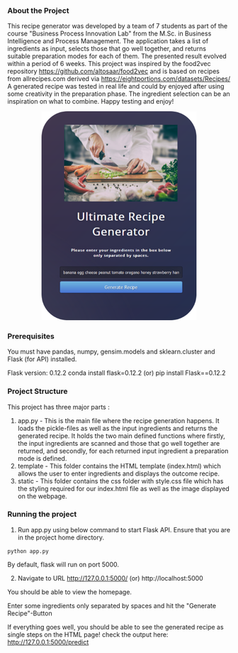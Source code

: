 ### About the Project
This recipe generator was developed by a team of 7 students as part of the course "Business Process Innovation Lab" from the M.Sc. in Business Intelligence and Process Management. The application takes a list of ingredients as input, selects those that go well together, and returns suitable preparation modes for each of them. The presented result evolved within a period of 6 weeks. This project was inspired by the food2vec repository  https://github.com/altosaar/food2vec and is based on recipes from allrecipes.com derived via https://eightportions.com/datasets/Recipes/
A generated recipe was tested in real life and could by enjoyed after using some creativity in the preparation phase. The ingredient selection can be an inspiration on what to combine. Happy testing and enjoy!

<p align="center">
  <img src="screenshot.png" width="350" alt="screenshot">
</p>

### Prerequisites
You must have pandas, numpy, gensim.models and sklearn.cluster and Flask (for API) installed.

Flask version: 0.12.2
conda install flask=0.12.2  (or) pip install Flask==0.12.2

### Project Structure
This project has three major parts :
1. app.py - This is the main file where the recipe generation happens. It loads the pickle-files as well as the input ingredients and returns the generated recipe. It holds the two main defined functions where firstly, the input ingredients are scanned and those that go well together are returned, and secondly, for each returned input ingredient a preparation mode is defined. 
2. template - This folder contains the HTML template (index.html) which allows the user to enter ingredients and displays the outcome recipe.
3. static - This folder contains the css folder with style.css file which has the styling required for our index.html file as well as the image displayed on the webpage. 

### Running the project

1. Run app.py using below command to start Flask API. Ensure that you are in the project home directory. 
```
python app.py
```
By default, flask will run on port 5000.

2. Navigate to URL http://127.0.0.1:5000/ (or) http://localhost:5000

You should be able to view the homepage.

Enter some ingredients only separated by spaces and hit the "Generate Recipe"-Button 

If everything goes well, you should  be able to see the generated recipe as single steps on the HTML page!
check the output here: http://127.0.0.1:5000/predict

